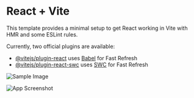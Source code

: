 # React + Vite

This template provides a minimal setup to get React working in Vite with HMR and some ESLint rules.

Currently, two official plugins are available:

- [@vitejs/plugin-react](https://github.com/vitejs/vite-plugin-react/blob/main/packages/plugin-react/README.md) uses [Babel](https://babeljs.io/) for Fast Refresh
- [@vitejs/plugin-react-swc](https://github.com/vitejs/vite-plugin-react-swc) uses [SWC](https://swc.rs/) for Fast Refresh

![Sample Image](![image](https://github.com/user-attachments/assets/fc3922cd-0877-4edd-9937-9659ad444c78)
 "Sample Image")

![App Screenshot]([./assets/screenshot.png](https://github.com/user-attachments/assets/fc3922cd-0877-4edd-9937-9659ad444c78) "Application Screenshot")
